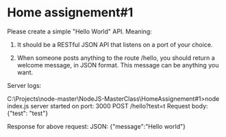 # Home assignement#1

Please create a simple "Hello World" API. Meaning:

1. It should be a RESTful JSON API that listens on a port of your choice. 

2. When someone posts anything to the route /hello, you should return a welcome message, in JSON format. This message can be anything you want. 

Server logs:

C:\Projects\node-master\NodeJS-MasterClass\HomeAssignement#1>node index.js
server started on port: 3000
POST /hello?test=t
Request body:{"test": "test"}

Response for above request:
JSON: {"message":"Hello world"}

